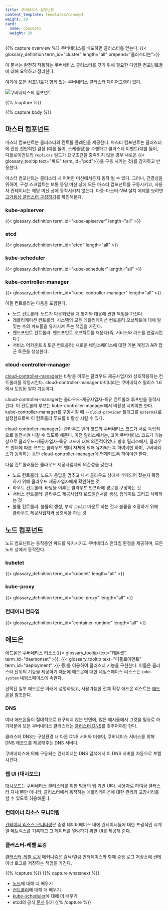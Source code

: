 ```yaml
---
title: 쿠버네티스 컴포넌트
content_template: templates/concept
weight: 20
card:
  name: concepts
  weight: 20
---
```


{{% capture overview %}}
쿠버네티스를 배포하면 클러스터를 얻는다.
{{< glossary_definition term_id="cluster" length="all" prepend="클러스터는">}}

이 문서는 완전히 작동하는 쿠버네티스 클러스터를 갖기 위해 필요한
다양한 컴포넌트들에 대해 요약하고 정리한다.

여기에 모든 컴포넌트가 함께 있는 쿠버네티스 클러스터 다이어그램이 있다.

![쿠버네티스의 컴포넌트](/images/docs/components-of-kubernetes.png)

{{% /capture %}}

{{% capture body %}}
## 마스터 컴포넌트

마스터 컴포넌트는 클러스터의 컨트롤 플레인을 제공한다. 마스터 컴포넌트는 클러스터에 관한 전반적인 결정
(예를 들어, 스케줄링)을 수행하고 클러스터 이벤트(예를 들어, 디플로이먼트의 `replicas` 필드가 요구조건을 충족되지 않을 경우 새로운 {{< glossary_tooltip text="파드" term_id="pod">}}를 구동 시키는 것)를 감지하고 반응한다.

마스터 컴포넌트는 클러스터 내 어떠한 머신에서든지 동작 될 수 있다. 그러나,
간결성을 위하여, 구성 스크립트는 보통 동일 머신 상에 모든 마스터 컴포넌트를 구동시키고,
사용자 컨테이너는 해당 머신 상에 동작시키지 않는다. 다중-마스터-VM 설치 예제를 보려면
[고가용성 클러스터 구성하기](/docs/admin/high-availability/)를 확인해본다.

### kube-apiserver

{{< glossary_definition term_id="kube-apiserver" length="all" >}}

### etcd

{{< glossary_definition term_id="etcd" length="all" >}}

### kube-scheduler

{{< glossary_definition term_id="kube-scheduler" length="all" >}}

### kube-controller-manager

{{< glossary_definition term_id="kube-controller-manager" length="all" >}}

이들 컨트롤러는 다음을 포함한다.

  * 노드 컨트롤러: 노드가 다운되었을 때 통지와 대응에 관한 책임을 가진다.
  * 레플리케이션 컨트롤러: 시스템의 모든 레플리케이션 컨트롤러 오브젝트에 대해 알맞는 수의 파드들을
  유지시켜 주는 책임을 가진다.
  * 엔드포인트 컨트롤러: 엔드포인트 오브젝트를 채운다(즉, 서비스와 파드를 연결시킨다.)
  * 서비스 어카운트 & 토큰 컨트롤러: 새로운 네임스페이스에 대한 기본 계정과 API 접근 토큰을 생성한다.

### cloud-controller-manager

[cloud-controller-manager](/docs/tasks/administer-cluster/running-cloud-controller/)는 바탕을 이루는 클라우드 제공사업자와 상호작용하는 컨트롤러를 작동시킨다. cloud-controller-manager 바이너리는 쿠버네티스 릴리스 1.6에서 도입된 알파 기능이다.

cloud-controller-manager는 클라우드-제공사업자-특유 컨트롤러 루프만을 동작시킨다. 이 컨트롤러 루프는 kube-controller-manager에서 비활성 시켜야만 한다. kube-controller-manager를 구동시킬 때 `--cloud-provider` 플래그를 `external`로 설정함으로써 이 컨트롤러 루프를 비활성 시킬 수 있다.

cloud-controller-manager는 클라우드 밴더 코드와 쿠버네티스 코드가 서로 독립적으로 발전시켜 나갈 수 있도록 해준다. 이전 릴리스에서는, 코어 쿠버네티스 코드가 기능상으로 클라우드-제공사업자-특유 코드에 대해 의존적이었다. 향후 릴리스에서, 클라우드 밴더에 따른 코드는 클라우드 밴더 자체에 의해 유지되도록 하여야만 하며, 쿠버네티스가 동작하는 동안 cloud-controller-manager에 연계되도록 하여야만 한다.

다음 컨트롤러들은 클라우드 제공사업자의 의존성을 갖는다.

  * 노드 컨트롤러: 노드가 응답을 멈추고 나서 클라우드 상에서 삭제되어 졌는지 확정하기 위해 클라우드 제공사업자에게 확인하는 것
  * 라우트 컨트롤러: 바탕을 이루는 클라우드 인프라에 경로를 구성하는 것
  * 서비스 컨트롤러: 클라우드 제공사업자 로드밸런서를 생성, 업데이트 그리고 삭제하는 것
  * 볼륨 컨트롤러: 볼륨의 생성, 부착 그리고 마운트 하는 것과 볼륨을 조정하기 위해 클라우드 제공사업자와 상호작용 하는 것

## 노드 컴포넌트

노드 컴포넌트는 동작중인 파드를 유지시키고 쿠버네티스 런타임 환경을 제공하며, 모든 노드 상에서 동작한다.

### kubelet

{{< glossary_definition term_id="kubelet" length="all" >}}

### kube-proxy

{{< glossary_definition term_id="kube-proxy" length="all" >}}

### 컨테이너 런타임

{{< glossary_definition term_id="container-runtime" length="all" >}}

## 애드온

애드온은 쿠버네티스 리소스({{< glossary_tooltip text="데몬셋" term_id="daemonset" >}},
{{< glossary_tooltip text="디플로이먼트" term_id="deployment" >}} 등)를
이용하여 클러스터 기능을 구현한다. 이들은 클러스터 단위의 기능을 제공하기 때문에
애드온에 대한 네임스페이스 리소스는 `kube-system` 네임스페이스에 속한다.

선택된 일부 애드온은 아래에 설명하였고, 사용가능한 전체 확장 애드온 리스트는
[애드온](/docs/concepts/cluster-administration/addons/)을 참조한다.

### DNS

여타 애드온들이 절대적으로 요구되지 않는 반면에, 많은 예시들에서 그것을 필요로 하기때문에 모든 쿠버네티스 클러스터는 [클러스터 DNS](/ko/docs/concepts/services-networking/dns-pod-service/)를 갖추어야만 한다.

클러스터 DNS는 구성환경 내 다른 DNS 서버와 더불어, 쿠버네티스 서비스를 위해 DNS 레코드를 제공해주는 DNS 서버다.

쿠버네티스에 의해 구동되는 컨테이너는 DNS 검색에서 이 DNS 서버를 자동으로 포함시킨다.

### 웹 UI (대시보드)

[대시보드](/ko/docs/tasks/access-application-cluster/web-ui-dashboard/)는 쿠버네티스 클러스터를 위한 범용의 웹 기반 UI다. 사용자로 하여금 클러스터 자체 뿐만 아니라, 클러스터에서 동작하는 애플리케이션에 대한 관리와 고장처리를 할 수 있도록 허용해준다.

### 컨테이너 리소스 모니터링

[컨테이너 리소스 모니터링](/ko/docs/tasks/debug-application-cluster/resource-usage-monitoring/)은
중앙 데이터베이스 내에 컨테이너들에 대한 포괄적인 시계열 메트릭스를 기록하고 그 데이터를 열람하기 위한 UI를 제공해 준다.

### 클러스터-레벨 로깅

[클러스터-레벨 로깅](/docs/concepts/cluster-administration/logging/) 메커니즘은
검색/열람 인터페이스와 함께 중앙 로그 저장소에 컨테이너 로그를 저장하는 책임을 가진다.

{{% /capture %}}
{{% capture whatsnext %}}
* [노드](/ko/docs/concepts/architecture/nodes/)에 대해 더 배우기
* [컨트롤러](/docs/concepts/architecture/controller/)에 대해 더 배우기
* [kube-scheduler](/docs/concepts/scheduling/kube-scheduler/)에 대해 더 배우기
* etcd의 공식 [문서](https://etcd.io/docs/) 읽기
{{% /capture %}}
